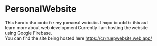# PersonalWebsite
This here is the code for my personal website. I hope to add to this as I learn more about web development
Currently I am hosting the website using Google Firebase.  
You can find the site being hosted here https://crkruepwebsite.web.app/
